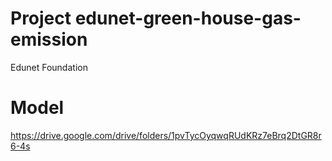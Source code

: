# Project edunet-green-house-gas-emission
Edunet Foundation
# Model
https://drive.google.com/drive/folders/1pvTycOyqwqRUdKRz7eBrq2DtGR8r6-4s
